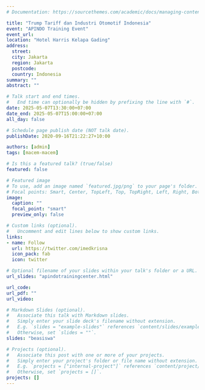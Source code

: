 ```yaml
---
# Documentation: https://sourcethemes.com/academic/docs/managing-content/

title: "Trump Tariff dan Industri Otomotif Indonesia"
event: "APINDO Training Event"
event_url: 
location: "Hotel Harris Kelapa Gading"
address:
  street:
  city: Jakarta
  region: Jakarta
  postcode:
  country: Indonesia
summary: ""
abstract: ""

# Talk start and end times.
#   End time can optionally be hidden by prefixing the line with `#`.
date: 2025-05-07T13:30:00+07:00
date_end: 2025-05-07T15:00:00+07:00
all_day: false

# Schedule page publish date (NOT talk date).
publishDate: 2020-09-16T21:22:27+10:00

authors: [admin]
tags: [macem-macem]

# Is this a featured talk? (true/false)
featured: false

# Featured image
# To use, add an image named `featured.jpg/png` to your page's folder. 
# Focal points: Smart, Center, TopLeft, Top, TopRight, Left, Right, BottomLeft, Bottom, BottomRight.
image:
  caption: ""
  focal_point: "smart"
  preview_only: false

# Custom links (optional).
#   Uncomment and edit lines below to show custom links.
links:
- name: Follow
  url: https://twitter.com/imedkrisna
  icon_pack: fab
  icon: twitter

# Optional filename of your slides within your talk's folder or a URL.
url_slides: "apindotrainingcenter.html"

url_code:
url_pdf: ""
url_video:

# Markdown Slides (optional).
#   Associate this talk with Markdown slides.
#   Simply enter your slide deck's filename without extension.
#   E.g. `slides = "example-slides"` references `content/slides/example-slides.md`.
#   Otherwise, set `slides = ""`.
slides: "beasiswa"

# Projects (optional).
#   Associate this post with one or more of your projects.
#   Simply enter your project's folder or file name without extension.
#   E.g. `projects = ["internal-project"]` references `content/project/deep-learning/index.md`.
#   Otherwise, set `projects = []`.
projects: []
---
```


